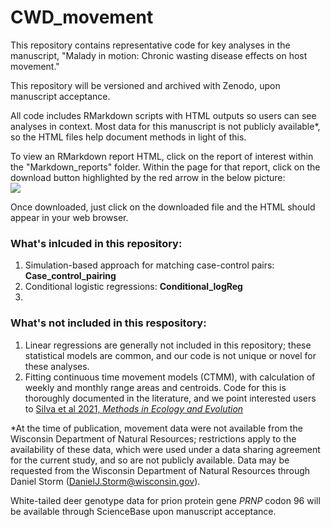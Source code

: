 # CWD_movement
This repository contains representative code for key analyses in the manuscript, "Malady in motion: Chronic wasting disease effects on host movement."  

This repository will be versioned and archived with Zenodo, upon manuscript acceptance.

All code includes RMarkdown scripts with HTML outputs so users can see analyses in context. Most data for this manuscript is not publicly available*, so the HTML files help document methods in light of this.  

To view an RMarkdown report HTML, click on the report of interest within the "Markdown_reports" folder. Within the page for that report, click on the download button highlighted by the red arrow in the below picture:  
![](https://drive.google.com/uc?export=view&id=1PZK43_5SMw-nS8adklb2E-Bu3-1zXyUX)

Once downloaded, just click on the downloaded file and the HTML should appear in your web browser.  

### What's inlcuded in this repository:

1. Simulation-based approach for matching case-control pairs: **Case_control_pairing**  
2. Conditional logistic regressions: **Conditional_logReg**  
3. 


### What's not included in this respository:

1. Linear regressions are generally not included in this repository; these statistical models are common, and our code is not unique or novel for these analyses.
2. Fitting continuous time movement models (CTMM), with calculation of weekly and monthly range areas and centroids. Code for this is thoroughly documented in the literature, and we point interested users to [Silva et al 2021, *Methods in Ecology and Evolution*](https://doi.org/10.1111/2041-210X.13786)

*At the time of publication, movement data were not available from the Wisconsin Department of Natural Resources; restrictions apply to the availability of these data, which were used under a data sharing agreement for the current study, and so are not publicly available. Data may be requested from the Wisconsin Department of Natural Resources through Daniel Storm (DanielJ.Storm@wisconsin.gov).  

White-tailed deer genotype data for prion protein gene *PRNP* codon 96 will be available through ScienceBase upon manuscript acceptance.
